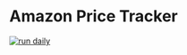 # Amazon Price Tracker

[![run daily](https://github.com/harilalbhaskaran/amazon-price-tracker/actions/workflows/action.yml/badge.svg)](https://github.com/harilalbhaskaran/amazon-price-tracker/actions/workflows/action.yml)
